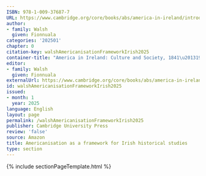 ```yaml
---
ISBN: 978-1-009-37687-7
URL: https://www.cambridge.org/core/books/abs/america-in-ireland/introduction/9001A63C276D295626C48459B81255EF
author:
- family: Walsh
  given: Fionnuala
categories: '202501'
chapter: 0
citation-key: walshAmericanisationFrameworkIrish2025
container-title: "America in Ireland: Culture and Society, 1841\u20131925"
editor:
- family: Walsh
  given: Fionnuala
externalUrl: https://www.cambridge.org/core/books/abs/america-in-ireland/introduction/9001A63C276D295626C48459B81255EF
id: walshAmericanisationFrameworkIrish2025
issued:
- month: 1
  year: 2025
language: English
layout: page
permalink: /walshAmericanisationFrameworkIrish2025
publisher: Cambridge University Press
review: 'false'
source: Amazon
title: Americanisation as a framework for Irish historical studies
type: section
---
```

{% include sectionPageTemplate.html %}